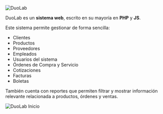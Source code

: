 ![DuoLab](https://github.com/ChristianK106/duolab/blob/master/img/preview/duolab_logo.png)

DuoLab es un **sistema web**, escrito en su mayoría en **PHP** y **JS**.

Este sistema permite gestionar de forma sencilla:

* Clientes
* Productos
* Proveedores
* Empleados
* Usuarios del sistema
* Órdenes de Compra y Servicio
* Cotizaciones
* Facturas
* Boletas

También cuenta con reportes que permiten filtrar y mostrar información relevante relacionada a productos, órdenes y ventas.

![DuoLab Inicio](https://github.com/ChristianK106/duolab/blob/master/img/preview/home.png)
